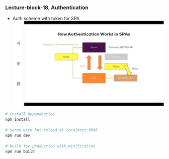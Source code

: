 ### Lecture-block-18, Authentication

* Auth scheme with token for SPA
![Vuex-actions](../../images-from-course/353-Auth.jpg)


``` bash
# install dependencies
npm install

# serve with hot reload at localhost:8080
npm run dev

# build for production with minification
npm run build
```

